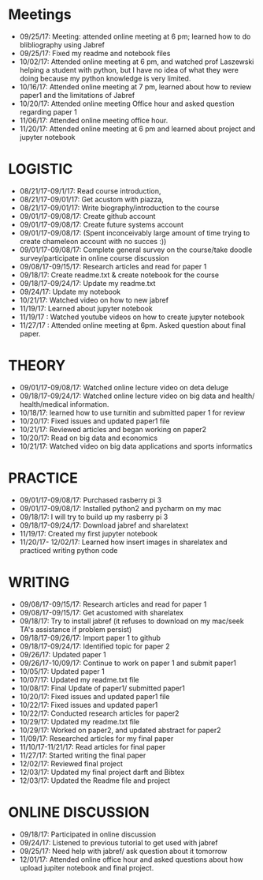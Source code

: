 # Meetings 
* 09/25/17: Meeting: attended online meeting at 6 pm; learned how to do blibliography using Jabref
* 09/25/17:  Fixed my readme and notebook files
* 10/02/17: Attended online meeting at 6 pm, and watched prof Laszewski helping a student with python, but I have no idea of what they were doing because my python knowledge is very limited. 
* 10/16/17: Attended online meeting at 7 pm, learned about how to review paper1 and the limitations of Jabref
* 10/20/17: Attended online meeting Office hour and asked question regarding paper 1
* 11/06/17: Attended online meeting office hour.
* 11/20/17: Attended online meeting at 6 pm and learned about project and jupyter notebook
# LOGISTIC
* 08/21/17-09/1/17: Read course introduction, 
* 08/21/17-09/01/17: Get acustom with piazza, 
* 08/21/17-09/01/17: Write biography/introduction to the course
* 09/01/17-09/08/17: Create github account
* 09/01/17-09/08/17: Create future systems account
* 09/01/17-09/08/17: (Spent inconceivably large amount of time trying to create chameleon account with no succes :))
* 09/01/17-09/08/17: Complete general survey on the course/take doodle survey/participate in online course discussion
* 09/08/17-09/15/17: Research articles and read for paper 1
* 09/18/17: Create readme.txt & create notebook for the course
* 09/18/17-09/24/17: Update my readme.txt
* 09/24/17: Update my notebook
* 10/21/17: Watched video on how to new jabref
* 11/19/17: Learned about jupyter notebook
* 11/19/17 : Watched youtube videos on how to create jupyter notebook 
* 11/27/17 : Attended online meeting at 6pm. Asked question about final paper.


# THEORY
* 09/01/17-09/08/17: Watched online lecture video on deta deluge 
* 09/18/17-09/24/17: Watched online lecture video on big data and health/ health/medical information. 
* 10/18/17: learned how to use turnitin and submitted paper 1 for review
* 10/20/17: Fixed issues and updated paper1 file 
* 10/21/17: Reviewed articles and began working on paper2
* 10/20/17: Read on big data and economics 
* 10/21/17: Watched video on big data applications and sports informatics

# PRACTICE 
* 09/01/17-09/08/17: Purchased rasberry pi 3
* 09/01/17-09/08/17: Installed python2 and pycharm on my mac
* 09/18/17: I will try to build up my rasberry pi 3
* 09/18/17-09/24/17: Download jabref and sharelatext
* 11/19/17: Created my first jupyter notebook
* 11/20/17- 12/02/17: Learned how insert images in sharelatex and practiced writing python code


# WRITING
* 09/08/17-09/15/17: Research articles and read for paper 1
* 09/08/17-09/15/17: Get acustomed with sharelatex
* 09/18/17: Try to install jabref (it refuses to download on my mac/seek TA's assistance if problem persist) 
* 09/18/17-09/26/17: Import paper 1 to github
* 09/18/17-09/24/17: Identified topic for paper 2
* 09/26/17: Updated paper 1 
* 09/26/17-10/09/17: Continue to work on paper 1 and submit paper1 
* 10/05/17: Updated paper 1 
* 10/07/17: Updated my readme.txt file
* 10/08/17: Final Update of paper1/ submitted paper1
* 10/20/17: Fixed issues and updated paper1 file 
* 10/22/17: Fixed issues and updated paper1
* 10/22/17: Conducted research articles for paper2
* 10/29/17: Updated my readme.txt file
* 10/29/17: Worked on paper2, and updated abstract for paper2
* 11/09/17: Researched articles for my final paper
* 11/10/17-11/21/17: Read articles for final paper
* 11/27/17: Started writing the final paper
* 12/02/17: Reviewed final project
* 12/03/17: Updated my final project darft and Bibtex
* 12/03/17: Updated the Readme file and project



# ONLINE DISCUSSION 
* 09/18/17: Participated in online discussion 
* 09/24/17: Listened to previous tutorial to get used with jabref 
* 09/25/17: Need help with jabref/ ask question about it tomorrow
* 12/01/17: Attended online office hour and asked questions about how upload jupiter notebook and final project.


